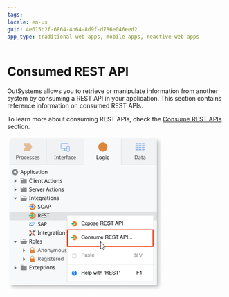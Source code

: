 ```yaml
---
tags: 
locale: en-us
guid: 4e615b2f-6864-4b64-8d9f-d786e046eed2
app_type: traditional web apps, mobile apps, reactive web apps
---
```


# Consumed REST API

OutSystems allows you to retrieve or manipulate information from another system by consuming a REST API in your application. This section contains reference information on consumed REST APIs.

To learn more about consuming REST APIs, check the [Consume REST APIs](../../../../extensibility-and-integration/rest/consume-rest-apis/intro.md) section.

![Consume REST API option](images/consumed-rest-api-ss.png)
